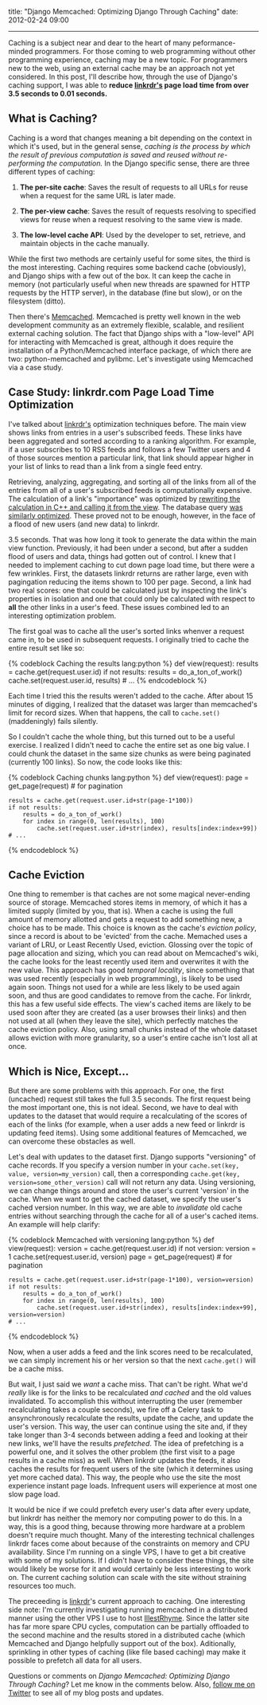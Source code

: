 
title: "Django Memcached: Optimizing Django Through Caching"
date: 2012-02-24 09:00


---

Caching is a subject near and dear to the heart of many
peformance-minded programmers. For those coming to web programming
without other programming experience, caching may be a new topic. For
programmers new to the web, using an external cache may be an approach
not yet considered. In this post, I'll describe how, through the use of Django's caching support, I was able to __reduce [linkrdr's](http://www.linkrdr.com) page load time from over 3.5 seconds to 0.01 seconds.__
<!--more-->

What is Caching?
-----------------

Caching is a word that changes meaning a bit depending on the context in which it's used, but in the general sense, _caching is the process by which the result of previous computation is saved and reused without re-performing the computation._ In the Django specific sense, there are three different types of caching:

1.    __The per-site cache__: Saves the result of requests to all URLs 
      for reuse when a request for the same URL is later made.

2.    __The per-view cache__: Saves the result of requests resolving to
      specified views for reuse when a request resolving to the same
      view is made.

3.    __The low-level cache API__: Used by the developer to set, retrieve, and maintain objects in the cache manually.

While the first two methods are certainly useful for some sites, the third is the most interesting. Caching requires some backend cache (obviously), and Django ships with a few out of the box. It can keep the cache in memory (not particularly useful when new threads are spawned for HTTP requests by the HTTP server), in the database (fine but slow), or on the filesystem (ditto).

Then there's [Memcached](http://memcached.org). Memcached is pretty well known in the web development community as an extremely flexible, scalable, and resilient external caching solution. The fact that Django ships with a "low-level" API for interacting with Memcached is great, although it does require the installation of a Python/Memcached interface package, of which there are two: python-memcached and pylibmc. Let's investigate using Memcached via a case study.

Case Study: linkrdr.com Page Load Time Optimization
--------------------------------------------------

I've talked about [linkrdr's](http://www.linkrdr.com) optimization
techniques before. The main view shows links from entries in a
user's subscribed feeds. These links have been aggregated and sorted according to a ranking algorithm. For example, if a user subscribes to 10 RSS feeds and follows a few Twitter users and 4 of those sources mention a particular link, that link should appear higher in your list of links to read than a link from a single feed entry.

Retrieving, analyzing, aggregating, and sorting all of the links from all of the entries from all of a user's subscribed feeds is computationally expensive. The calculation of a link's "importance" was optimized by [rewriting the calculation in C++ and calling it from the view](http://www.jeffknupp.com/blog/2012/02/15/optimizing-django-views-with-c-plus-plus/). The database query [was similarly optimized](http://www.jeffknupp.com/blog/2012/02/14/profiling-django-applications/). These proved not to be enough, however, in the face of a flood of new users (and new data) to linkrdr.

3.5 seconds. That was how long it took to generate the data within the
main view function. Previously, it had been under a second, but after a
sudden flood of users and data, things had gotten out of control. I knew that I needed to implement caching to cut down page load time, but there were a few wrinkles. First, the datasets linkrdr returns are rather large, even with pagingation reducing the items shown to 100 per page. Second, a link had two real scores: one that could be calculated just by inspecting the link's properties in isolation and one that could only be calculated with respect to __all__ the other links in a user's feed. These issues combined led to an interesting optimization problem.

The first goal was to cache all the user's sorted links whenver a
request came in, to be used in subsequent requests. I originally tried
to cache the entire result set like so:

{% codeblock Caching the results lang:python %}
def view(request):
    results = cache.get(request.user.id)
    if not results:
        results = do_a_ton_of_work()
        cache.set(request.user.id, results)
    # ...
{% endcodeblock %}

Each time I tried this the results weren't added to the cache. After about 15 minutes of digging, I realized that the dataset was larger than memcached's limit for record sizes. When that happens, the call to `cache.set()` (maddeningly) fails silently. 
 
So I couldn't cache the whole thing, but this turned out to be a useful
exercise. I realized I didn't need to cache the entire set as one big value. I could chunk the dataset in the same size chunks as were being paginated (currently 100 links). So now, the code looks like this:

{% codeblock Caching chunks lang:python %}
def view(request):
    page = get_page(request) # for pagination

    results = cache.get(request.user.id+str(page-1*100))
    if not results:
        results = do_a_ton_of_work()
        for index in range(0, len(results), 100)
            cache.set(request.user.id+str(index), results[index:index+99])
    # ...
{% endcodeblock %}

Cache Eviction
-------------------

One thing to remember is that caches are not some magical never-ending source of storage. Memcached stores items in memory, of which it has a limited supply (limited by you, that is). When a cache is using the full amount of memory allotted and gets a request to add something new, a choice has to be made. This choice is known as the cache's _eviction policy_, since a record is about to be 'evicted' from the cache. Memached uses a variant of LRU, or Least Recently Used, eviction. Glossing over the topic of page allocation and sizing, which you can read about on Memcached's wiki, the cache looks for the least recently used item and overwrites it with the new value. This approach has good _temporal locality_, since something that was used recently (especially in web programming), is likely to be used again soon. Things not used for a while are less likely to be used again soon, and thus are good candidates to remove from the cache. For linkrdr, this has a few useful side effects. The view's cached items are likely to be used soon after they are created (as a user browses their links) and then not used at all (when they leave the site), which perfectly matches the cache eviction policy. Also, using small chunks instead of the whole dataset allows eviction with more granularity, so a user's entire cache isn't lost all at once.

Which is Nice, Except...
-------------------------

But there are some problems with this approach. For one, the first (uncached) request still takes the full 3.5 seconds. The first request being the most important one, this is not ideal. Second, we have to deal with updates to the dataset that would require a recalculating of the scores of each of the links (for example, when a user adds a new feed or linkrdr is updating feed items). Using some additional features of Memcached, we can overcome these obstacles as well.  

Let's deal with updates to the dataset first. Django supports "versioning" of cache records. If you specify a version number in your `cache.set(key, value, version=my_version)` call, then a corresponding `cache.get(key, version=some_other_version)` call will not return any data. Using versioning, we can change things around and store the user's current 'version' in the cache. When we want to get the cached dataset, we specify the user's cached version number. In this way, we are able to _invalidate_ old cache entries without searching through the cache for all of a user's cached items. An example will help clarify:

{% codeblock Memcached with versioning lang:python %}
def view(request):
    version = cache.get(request.user.id)
    if not version:
        version = 1
        cache.set(request.user.id, version)
    page = get_page(request) # for pagination

    results = cache.get(request.user.id+str(page-1*100), version=version)
    if not results:
        results = do_a_ton_of_work()
        for index in range(0, len(results), 100)
            cache.set(request.user.id+str(index), results[index:index+99], version=version)
    # ...
{% endcodeblock %}

Now, when a user adds a feed and the link scores need to be recalculated, we can simply increment his or her version so that the next `cache.get()` will be a cache miss.

But wait, I just said we _want_ a cache miss. That can't be right. What we'd _really_ like is for the links to be recalculated _and cached_ and the old values invalidated. To accomplish this without interrupting the user (remember recalculating takes a couple seconds), we fire off a Celery task to ansynchronously recalculate the results, update the cache, and update the user's version. This way, the user can continue using the site and, if they take longer than 3-4 seconds between adding a feed and looking at their new links, we'll have the results _prefetched_. The idea of prefetching is a powerful one, and it solves the other problem (the first visit to a page results in a cache miss) as well. When linkrdr updates the feeds, it also caches the results for frequent users of the site (which it determines using yet more cached data). This way, the people who use the site the most experience instant page loads. Infrequent users will experience at most one slow page load.

It would be nice if we could prefetch every user's data after every update, but linkrdr has neither the memory nor computing power to do this. In a way, this is a good thing, because throwing more hardware at a problem doesn't require much thought. Many of the interesting technical challenges linkrdr faces come about because of the constraints on memory and CPU availability. Since I'm running on a single VPS, I have to get a bit creative with some of my solutions. If I didn't have to consider these things, the site would likely be worse for it and would certainly be less interesting to work on. The current caching solution can scale with the site without straining resources too much.

The preceeding is [linkrdr](http://www.linkrdr.com)'s current approach to caching. One interesting side note: I'm currently investigating running memcached in a distributed manner using the other VPS I use to host [IllestRhyme](http://www.illestrhyme.com). Since the latter site has far more spare CPU cycles, computation can be partially offloaded to the second machine and the results stored in a distributed cache (which Memcached and Django helpfully support out of the box). Aditionally, sprinkling in other types of caching (like file based caching) may make it possible to prefetch all data for all users.

Questions or comments on _Django Memcached: Optimizing Django Through Caching_? Let me know in the comments below. Also, [follow me on Twitter](http://www.twitter.com/jeffknupp) to see all of my blog posts and updates.
